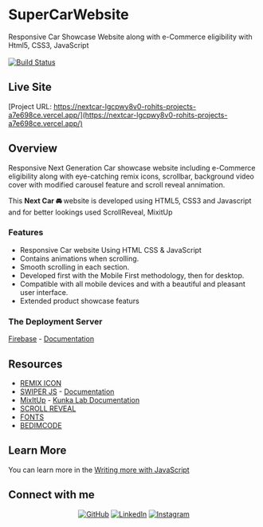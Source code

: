 # SuperCarWebsite
Responsive Car Showcase Website along with e-Commerce eligibility with Html5, CSS3, JavaScript <br><br>
[![Build Status](https://travis-ci.org/joemccann/dillinger.svg?branch=master)](https://travis-ci.org/joemccann/dillinger) &emsp;
   

## Live Site
[Project URL: https://nextcar-lgcpwy8v0-rohits-projects-a7e698ce.vercel.app/](https://nextcar-lgcpwy8v0-rohits-projects-a7e698ce.vercel.app/)

 ## Overview
 Responsive Next Generation Car showcase website including e-Commerce eligibility along with eye-catching remix icons, scrollbar, background video cover
 with modified carousel feature and scroll reveal annimation.
 
 This <strong> Next Car 🚘 </strong> website is developed using HTML5, CSS3 and Javascript and for better lookings used ScrollReveal, MixitUp
 
 ### Features
- Responsive Car website Using HTML CSS & JavaScript
- Contains animations when scrolling.
- Smooth scrolling in each section.
- Developed first with the Mobile First methodology, then for desktop.
- Compatible with all mobile devices and with a beautiful and pleasant user interface.
- Extended product showcase featurs 

### The Deployment Server

 [Firebase](https://firebase.google.com/) - [Documentation](https://firebase.google.com/docs)
 
## Resources
- [REMIX ICON](https://remixicon.com/)
- [SWIPER JS](https://swiperjs.com/) - [Documentation](https://swiperjs.com/get-started)
- [MixItUp](https://www.kunkalabs.com/) - [Kunka Lab Documentation](https://www.kunkalabs.com/tutorials/category/mixitup/)
- [SCROLL REVEAL](https://scrollrevealjs.org/)
- [FONTS](https://fonts.google.com/)
- [BEDIMCODE](github,com/bedim)



## Learn More
You can learn more in the [Writing more with JavaScript](https://javascript.info/)

## Connect with me
<p align="center">
	<a href="https://github.com/rohit186201"><img src="https://img.shields.io/badge/github-%23181717.svg?style=plastic&logo=github&logoColor=white" alt="GitHub"/></a>
	<a href="https://www.linkedin.com/in/rohit-rawat-9452a61b1/"><img src="https://img.shields.io/badge/linkedin-%230A66C2.svg?style=plastic&logo=linkedin&logoColor=white" alt="LinkedIn"/></a>
	<a href="https://www.instagram.com/rohit186201/"><img src="https://img.shields.io/badge/instagram-%23E4405F.svg?style=plastic&logo=instagram&logoColor=white" alt="Instagram"/></a>
</p>
